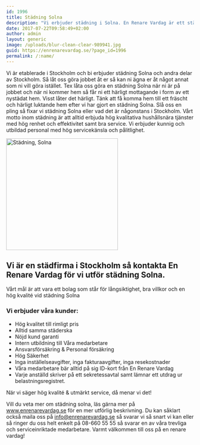 ```yaml
---
id: 1996
title: Städning Solna
description: "Vi erbjuder städning i Solna. En Renare Vardag är ett städföretag som jobbar professionellt inom städ och lokalvårdstjänster till hög kvalité."
date: 2017-07-22T09:58:49+02:00
author: admin
layout: generic
image: /uploads/blur-clean-clear-989941.jpg
guid: https://enrenarevardag.se/?page_id=1996
permalink: /:name/
---
```

Vi är etablerade i Stockholm och bi erbjuder städning Solna och andra delar av Stockholm. Så låt oss göra jobbet åt er så kan ni ägna er åt något annat som ni vill göra istället. Tex låta oss göra en städning Solna när ni är på jobbet och när ni kommer hem så får ni ett härligt mottagande i form av ett nystädat hem. Visst låter det härligt. Tänk att få komma hem till ett fräscht och härligt luktande hem efter vi har gjort en städning Solna. Slå oss en pling så fixar vi städning Solna eller vad det är någonstans i Stockholm. Vårt motto inom städning är att alltid erbjuda hög kvalitativa hushållsnära tjänster med hög renhet och effektivitet samt bra service. Vi erbjuder kunnig och utbildad personal med hög servicekänsla och pålitlighet.

[<img class="size-medium wp-image-1997 aligncenter" src="https://enrenarevardag.se/wp-content/uploads/2017/07/Flyttstädning-4-300x300.jpg" alt="Städning, Solna" width="300" height="300" srcset="https://enrenarevardag.se/wp-content/uploads/2017/07/Flyttstädning-4-300x300.jpg 300w, https://enrenarevardag.se/wp-content/uploads/2017/07/Flyttstädning-4-150x150.jpg 150w, https://enrenarevardag.se/wp-content/uploads/2017/07/Flyttstädning-4-125x125.jpg 125w, https://enrenarevardag.se/wp-content/uploads/2017/07/Flyttstädning-4.jpg 450w" sizes="(max-width: 300px) 100vw, 300px" />](https://enrenarevardag.se/pris/) 

## Vi är en städfirma i Stockholm så kontakta En Renare Vardag för vi utför städning Solna.

Vårt mål är att vara ett bolag som står för långsiktighet, bra villkor och en hög kvalité vid städning Solna

### Vi erbjuder våra kunder:

* Hög kvalitet till rimligt pris  
* Alltid samma städerska  
* Nöjd kund garanti  
* Intern utbildning till Våra medarbetare  
* Ansvarsförsäkring & Personal försäkring  
* Hög Säkerhet  
* Inga inställelseavgifter, inga fakturaavgifter, inga resekostnader  
* Våra medarbetare bär alltid på sig ID-kort från En Renare Vardag  
* Varje anställd skriver på ett sekretessavtal samt lämnar ett utdrag ur belastningsregistret.

När vi säger hög kvalité & utmärkt service, då menar vi det!

Vill du veta mer om städning solna, läs gärna mer på www.enrenarevardag.se för en mer utförlig beskrivning. Du kan såklart också maila oss på info@enrenarevardag.se så svarar vi så snart vi kan eller så ringer du oss helt enkelt på 08-660 55 55 så svarar en av våra trevliga och serviceinriktade medarbetare. Varmt välkommen till oss på en renare vardag!